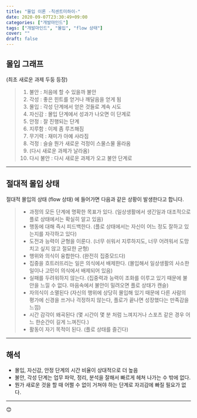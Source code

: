 ```yaml
---
title: "몰입 이론 -칙센트미하이-"
date: 2020-09-07T23:30:49+09:00
categories: ["개발마인드"]
tags: ["개발마인드", "몰입", "flow 상태"]
cover: ""
draft: false
---
```


## 몰입 그래프

(최초 새로운 과제 두둥 등장)
>1. 불안 : 처음에 할 수 있을까 불안
>1. 각성 : 좋은 힌트를 얻거나 깨달음을 얻게 됨
>1. 몰입 : 각성 단계에서 얻은 것들로 계속 시도
>1. 자신감 : 몰입 단계에서 성과가 나오면 이 단계로
>1. 안정 : 잘 진행되는 단계
>1. 지루함 : 이제 좀 루즈해짐
>1. 무기력 : 재미가 아예 사라짐
>1. 걱정 : 슬슬 뭔가 새로운 걱정이 스물스물 올라옴
>1. (다시 새로운 과제가 날라옴)
>1. 다시 불안 : 다시 새로운 과제가 오고 불안 단계로
***

## 절대적 몰입 상태

절대적 몰입의 상태 (flow 상태) 에 들어가면 다음과 같은 상황이 발생한다고 합니다.

>* 과정의 모든 단계에 명확한 목표가 있다. (일상생활에서 생긴일과 대조적으로 플로 상태에서는 확실히 알고 있음)
>* 행동에 대해 즉시 피드백한다. (플로 상태에서는 자신이 어느 정도 잘하고 있는지를 자각하고 있다)
>* 도전과 능력이 균형을 이룬다. (너무 쉬워서 지루하지도, 너무 어려워서 도망치고 싶지 않고 절묘한 균형)
>* 행위와 의식이 융합한다. (완전히 집중모드다)
>* 집중을 흐트러뜨리는 일은 의식에서 배제한다. (몰입해서 일상생활의 사소한 일이나 고민이 의식에서 배제되어 있음)
>* 실패를 두려워하지 않는다. (집중력과 능력이 조화를 이루고 있기 때문에 불안을 느낄 수 없다. 마음속에서 불안이 밀려오면 플로 상태가 캔슬)
>* 자의식이 소멸된다 (자신의 행위에 상당히 몰입해 있기 때문에 다른 사람의 평가에 신경을 쓰거나 걱정하지 않는다, 플로가 끝나면 성장했다는 만족감을 느낌)
>* 시간 감각이 왜곡된다 (몇 시간이 몇 분 처럼 느껴지거나 스포츠 같은 경우 어느 한순간이 길게 느껴진다.)
>* 활동이 자기 목적이 된다. (플로 상태를 즐긴다)
***

## 해석
- 몰입, 자신감, 안정 단계의 시간 비율이 상대적으로 더 높음
- 불안, 각성 단계는 업무 파악, 정리, 분석을 잘해서 빠르게 헤쳐 나가는 수 밖에 없다.
- 뭔가 새로운 것을 할 때 어쩔 수 없이 거쳐야 하는 단계로 자괴감에 빠질 필요가 없다.
***

😊